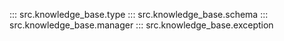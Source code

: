 ::: src.knowledge_base.type
::: src.knowledge_base.schema
::: src.knowledge_base.manager
::: src.knowledge_base.exception
